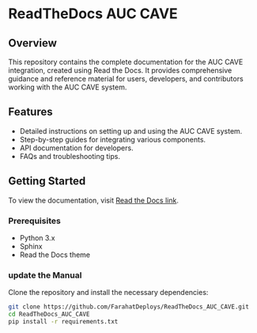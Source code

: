 # ReadTheDocs AUC CAVE

## Overview
This repository contains the complete documentation for the AUC CAVE integration, created using Read the Docs. It provides comprehensive guidance and reference material for users, developers, and contributors working with the AUC CAVE system.

## Features
- Detailed instructions on setting up and using the AUC CAVE system.
- Step-by-step guides for integrating various components.
- API documentation for developers.
- FAQs and troubleshooting tips.

## Getting Started
To view the documentation, visit [Read the Docs link](https://readthedocs.org/projects/yourproject/).

### Prerequisites
- Python 3.x
- Sphinx
- Read the Docs theme

### update the Manual
Clone the repository and install the necessary dependencies:
```bash
git clone https://github.com/FarahatDeploys/ReadTheDocs_AUC_CAVE.git
cd ReadTheDocs_AUC_CAVE
pip install -r requirements.txt
